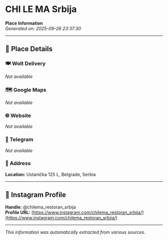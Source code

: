 # CHI LE MA Srbija

**Place Information**  
*Generated on: 2025-09-26 23:37:30*

---

## 📍 Place Details

### 🍽️ Wolt Delivery
*Not available*

### 🗺️ Google Maps
*Not available*

### 🌐 Website
*Not available*

### 📱 Telegram
*Not available*

### 📍 Address
**Location:** Ustanička 125 L, Belgrade, Serbia

---

## 🔗 Instagram Profile

**Handle:** @chilema_restoran_srbija  
**Profile URL:** [https://www.instagram.com/chilema_restoran_srbija/](https://www.instagram.com/chilema_restoran_srbija/)

---

*This information was automatically extracted from various sources.*
